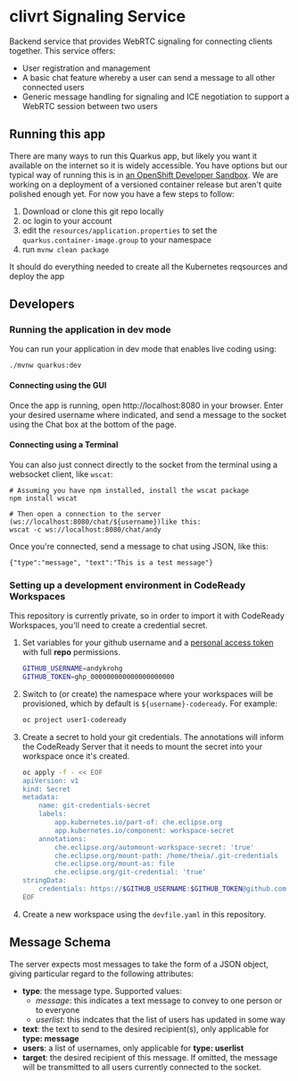 # clivrt Signaling Service
Backend service that provides WebRTC signaling for connecting clients together. This service offers:
* User registration and management
* A basic chat feature whereby a user can send a message to all other connected users
* Generic message handling for signaling and ICE negotiation to support a WebRTC session between two users

## Running this app
There are many ways to run this Quarkus app, but likely you want it available on the internet so it is widely accessible. You have options but our typical way of running this is in [an OpenShift Developer Sandbox](https://developers.redhat.com/developer-sandbox/get-started). We are working on a deployment of a versioned container release but aren't quite polished enough yet. For now you have a few steps to follow:
1. Download or clone this git repo locally
2. oc login to your account
3. edit the `resources/application.properties` to set the `quarkus.container-image.group` to your namespace
4. run `mvnw clean package`

It should do everything needed to create all the Kubernetes reqsources and deploy the app

## Developers
### Running the application in dev mode
You can run your application in dev mode that enables live coding using:
```shell script
./mvnw quarkus:dev
``` 
#### Connecting using the GUI
Once the app is running, open http://localhost:8080 in your browser. Enter your desired username where indicated, and send a message to the socket using the Chat box at the bottom of the page.

#### Connecting using a Terminal
You can also just connect directly to the socket from the terminal using a websocket client, like `wscat`:
```shell script
# Assuming you have npm installed, install the wscat package
npm install wscat

# Then open a connection to the server (ws://localhost:8080/chat/${username})like this: 
wscat -c ws://localhost:8080/chat/andy
```

Once you're connected, send a message to chat using JSON, like this:
```shell script
{"type":"message", "text":"This is a test message"}
```

### Setting up a development environment in CodeReady Workspaces
This repository is currently private, so in order to import it with CodeReady Workspaces, you'll need to create a credential secret.
1. Set variables for your github username and a [personal access token](https://github.com/settings/tokens) with full **repo** permissions.
    ```bash
    GITHUB_USERNAME=andykrohg
    GITHUB_TOKEN=ghp_000000000000000000000
    ```
2. Switch to (or create) the namespace where your workspaces will be provisioned, which by default is `${username}-codeready`. For example:
    ```bash
    oc project user1-codeready
    ```
2. Create a secret to hold your git credentials. The annotations will inform the CodeReady Server that it needs to mount the secret into your workspace once it's created.
    ```bash
    oc apply -f - << EOF
    apiVersion: v1
    kind: Secret
    metadata:
        name: git-credentials-secret
        labels:
            app.kubernetes.io/part-of: che.eclipse.org
            app.kubernetes.io/component: workspace-secret
        annotations:
            che.eclipse.org/automount-workspace-secret: 'true'
            che.eclipse.org/mount-path: /home/theia/.git-credentials
            che.eclipse.org/mount-as: file
            che.eclipse.org/git-credential: 'true'
    stringData:
        credentials: https://$GITHUB_USERNAME:$GITHUB_TOKEN@github.com
    EOF
    ```
3. Create a new workspace using the `devfile.yaml` in this repository.

## Message Schema
The server expects most messages to take the form of a JSON object, giving particular regard to the following attributes:
* **type**: the message type. Supported values:
    * *message*: this indicates a text message to convey to one person or to everyone
    * *userlist*: this indcates that the list of users has updated in some way
* **text**: the text to send to the desired recipient(s), only applicable for **type: message**
* **users**: a list of usernames, only applicable for **type: userlist**
* **target**: the desired recipient of this message. If omitted, the message will be transmitted to all users currently connected to the socket.
